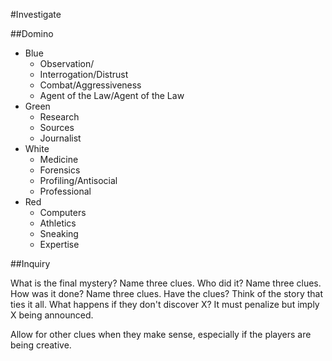 #Investigate

##Domino

-   Blue
    -   Observation/
    -   Interrogation/Distrust
    -   Combat/Aggressiveness
    -   Agent of the Law/Agent of the Law
-   Green
    -   Research
    -   Sources
    -   Journalist
-   White
    -   Medicine
    -   Forensics
    -   Profiling/Antisocial
    -   Professional
-   Red
    -   Computers
    -   Athletics
    -   Sneaking
    -   Expertise

##Inquiry

What is the final mystery? Name three clues.
Who did it? Name three clues.
How was it done? Name three clues.
Have the clues? Think of the story that ties it all.
What happens if they don't discover X? It must penalize but imply X being announced.

Allow for other clues when they make sense, especially if the players are being creative.
